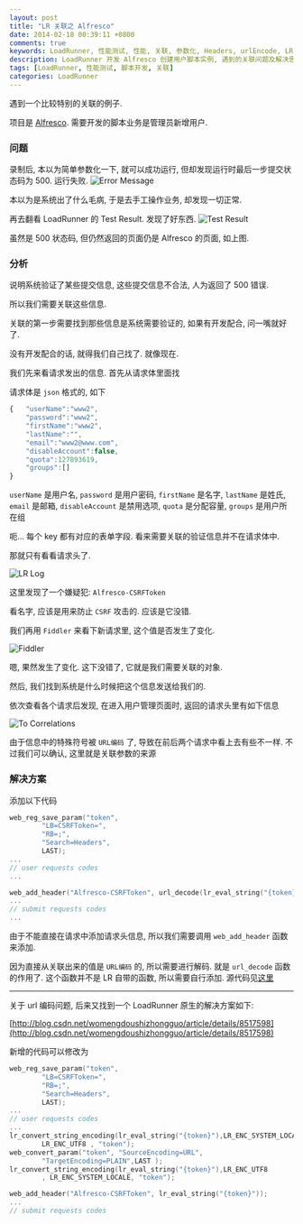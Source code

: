 ```yaml
---
layout: post
title: "LR 关联之 Alfresco"
date: 2014-02-18 00:39:11 +0800
comments: true
keywords: LoadRunner, 性能测试, 性能, 关联, 参数化, Headers, urlEncode, LR
description: LoadRunner 开发 Alfresco 创建用户脚本实例, 遇到的关联问题及解决思路
tags: [LoadRunner, 性能测试, 脚本开发, 关联]
categories: LoadRunner
---
```


遇到一个比较特别的关联的例子. 
<!--more-->
项目是 [Alfresco](http://www.alfresco.com).
需要开发的脚本业务是管理员新增用户.


### 问题
录制后, 本以为简单参数化一下, 就可以成功运行, 但却发现运行时最后一步提交状态码为 500.
运行失败.
![Error Message][1]

本以为是系统出了什么毛病, 于是去手工操作业务, 却发现一切正常.

再去翻看 LoadRunner 的 Test Result. 发现了好东西.
![Test Result][2]

虽然是 500 状态码, 但仍然返回的页面仍是 Alfresco 的页面, 如上图.


### 分析
说明系统验证了某些提交信息, 这些提交信息不合法, 人为返回了 500 错误.

所以我们需要关联这些信息.

关联的第一步需要找到那些信息是系统需要验证的, 如果有开发配合, 问一嘴就好了.

没有开发配合的话, 就得我们自己找了. 就像现在.

我们先来看请求发出的信息. 首先从请求体里面找

请求体是 `json` 格式的, 如下
```javascript
{   "userName":"www2",
	"password":"www2",
	"firstName":"www2",
	"lastName":"",
	"email":"www2@www.com",
	"disableAccount":false,
	"quota":127893619,
	"groups":[]
}
```
`userName` 是用户名, `password` 是用户密码, `firstName` 是名字, `lastName`
是姓氏, `email` 是邮箱, `disableAccount` 是禁用选项, `quota` 是分配容量, `groups` 是用户所在组

呃... 每个 key 都有对应的表单字段. 看来需要关联的验证信息并不在请求体中.

那就只有看看请求头了.

![LR Log][3]

这里发现了一个嫌疑犯: `Alfresco-CSRFToken`

看名字, 应该是用来防止 `CSRF` 攻击的. 应该是它没错.

我们再用 `Fiddler` 来看下新请求里, 这个值是否发生了变化.

![Fiddler][4]

嗯, 果然发生了变化. 这下没错了, 它就是我们需要关联的对象.

然后, 我们找到系统是什么时候把这个信息发送给我们的.

依次查看各个请求后发现, 在进入用户管理页面时, 返回的请求头里有如下信息

![To Correlations][5]

由于信息中的特殊符号被 `URL编码` 了, 导致在前后两个请求中看上去有些不一样.
不过我们可以确认, 这里就是关联参数的来源


### 解决方案

添加以下代码
```c
web_reg_save_param("token",
		"LB=CSRFToken=",
		"RB=;",
		"Search=Headers",
		LAST);
...
// user requests codes
...

web_add_header("Alfresco-CSRFToken", url_decode(lr_eval_string("{token}")));
...
// submit requests codes
...
```
由于不能直接在请求中添加请求头信息, 所以我们需要调用 `web_add_header`
函数来添加.

因为直接从关联出来的值是 `URL编码` 的, 所以需要进行解码.
就是 `url_decode` 函数的作用了. 这个函数并不是 LR 自带的函数,
所以需要自行添加. 源代码见[这里](http://www.51testing.com/html/96/n-832896.html)

-----
关于 url 编码问题, 后来又找到一个 LoadRunner 原生的解决方案如下:

[http://blog.csdn.net/womengdoushizhongguo/article/details/8517598](http://blog.csdn.net/womengdoushizhongguo/article/details/8517598)

新增的代码可以修改为
```c
web_reg_save_param("token",
		"LB=CSRFToken=",
		"RB=;",
		"Search=Headers",
		LAST);
...
// user requests codes
...
lr_convert_string_encoding(lr_eval_string("{token}"),LR_ENC_SYSTEM_LOCALE,
		LR_ENC_UTF8 , "token"); 
web_convert_param("token", "SourceEncoding=URL",
		"TargetEncoding=PLAIN",LAST );
lr_convert_string_encoding(lr_eval_string("{token}"),LR_ENC_UTF8
		, LR_ENC_SYSTEM_LOCALE, "token");

web_add_header("Alfresco-CSRFToken", lr_eval_string("{token}"));
...
// submit requests codes
```

[1]: /blogimgs/alfresco-errmsg.png "Err Msg"
[2]: /blogimgs/alfresco-500page.png "500 Page"
[3]: /blogimgs/alfresco-lr.png "Lr Log"
[4]: /blogimgs/alfresco-fiddler.png "Fiddler" 
[5]: /blogimgs/alfresco-tocor.png "To Correlations"
